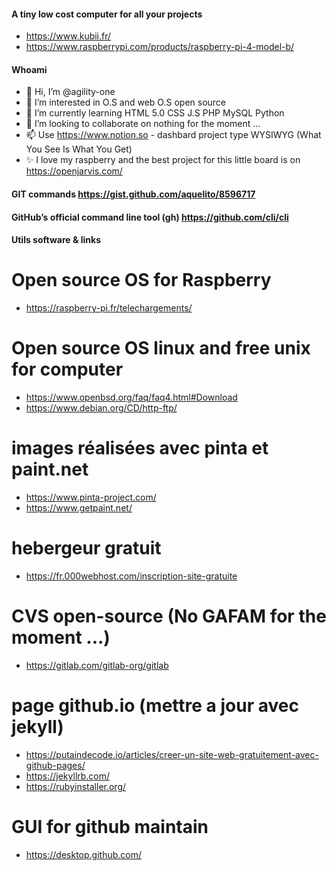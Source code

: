 #### A tiny low cost computer for all your projects ####
- https://www.kubii.fr/
- https://www.raspberrypi.com/products/raspberry-pi-4-model-b/

#### Whoami ####
- 👋 Hi, I’m @agility-one
- 👀 I’m interested in O.S and web O.S open source 
- 🌱 I’m currently learning HTML 5.0 CSS J.S PHP MySQL Python
- 💞️ I’m looking to collaborate on nothing for the moment ...
- 📫 Use https://www.notion.so - dashbard project type WYSIWYG (What You See Is What You Get)
- ✨ I love my raspberry and the best project for this little board is on https://openjarvis.com/

#### GIT commands https://gist.github.com/aquelito/8596717 ####
#### GitHub’s official command line tool (gh) https://github.com/cli/cli ####

<!---
agility-one/agility-one is a ✨ special ✨ repository because its `README.md` (this file) appears on your GitHub profile.
You can click the Preview link to take a look at your changes.
--->

#### Utils software & links ####
# Open source OS for Raspberry #
- https://raspberry-pi.fr/telechargements/

# Open source OS linux and free unix for computer #
- https://www.openbsd.org/faq/faq4.html#Download
- https://www.debian.org/CD/http-ftp/

# images réalisées avec pinta et paint.net #
- https://www.pinta-project.com/
- https://www.getpaint.net/

# hebergeur gratuit #
- https://fr.000webhost.com/inscription-site-gratuite

# CVS open-source (No GAFAM for the moment ...) #
- https://gitlab.com/gitlab-org/gitlab

# page github.io (mettre a jour avec jekyll) #
- https://putaindecode.io/articles/creer-un-site-web-gratuitement-avec-github-pages/
- https://jekyllrb.com/
- https://rubyinstaller.org/

# GUI for github maintain #
- https://desktop.github.com/
